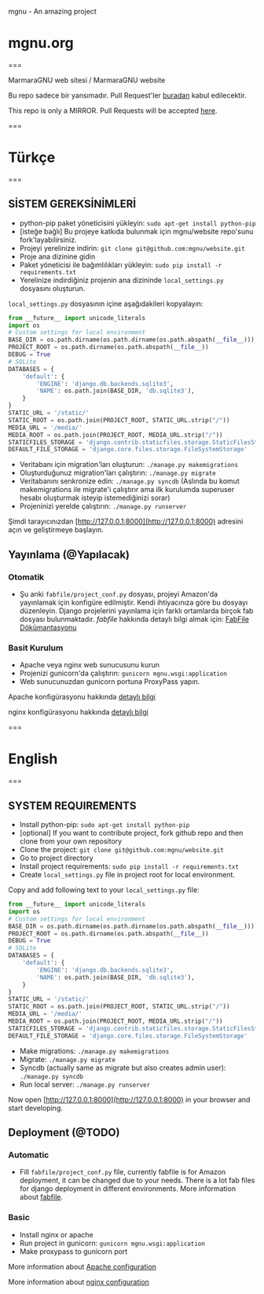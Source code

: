 mgnu - An amazing project
# mgnu.org
===

MarmaraGNU web sitesi / MarmaraGNU website

Bu repo sadece bir yansımadır. Pull Request'ler [buradan](http://git.mgnu.org/mgnu/website) kabul edilecektir.

This repo is only a MIRROR. Pull Requests will be accepted [here](http://git.mgnu.org/mgnu/website).


===
# Türkçe
===

## SİSTEM GEREKSİNİMLERİ

* python-pip paket yöneticisini yükleyin: ``sudo apt-get install python-pip``
* [isteğe bağlı] Bu projeye katkıda bulunmak için mgnu/website repo'sunu fork'layabilirsiniz.
* Projeyi yerelinize indirin: ``git clone git@github.com:mgnu/website.git``
* Proje ana dizinine gidin
* Paket yöneticisi ile bağımlılıkları yükleyin: ``sudo pip install -r requirements.txt``
* Yerelinize indirdiğiniz projenin ana dizininde ``local_settings.py`` dosyasını oluşturun.

``local_settings.py`` dosyasının içine aşağıdakileri kopyalayın:

```python
from __future__ import unicode_literals
import os
# Custom settings for local environment
BASE_DIR = os.path.dirname(os.path.dirname(os.path.abspath(__file__)))
PROJECT_ROOT = os.path.dirname(os.path.abspath(__file__))
DEBUG = True
# SQLite
DATABASES = {
    'default': {
        'ENGINE': 'django.db.backends.sqlite3',
        'NAME': os.path.join(BASE_DIR, 'db.sqlite3'),
    }
}
STATIC_URL = '/static/'
STATIC_ROOT = os.path.join(PROJECT_ROOT, STATIC_URL.strip("/"))
MEDIA_URL = '/media/'
MEDIA_ROOT = os.path.join(PROJECT_ROOT, MEDIA_URL.strip("/"))
STATICFILES_STORAGE = 'django.contrib.staticfiles.storage.StaticFilesStorage'
DEFAULT_FILE_STORAGE = 'django.core.files.storage.FileSystemStorage'
```

* Veritabanı için migration'ları oluşturun: ``./manage.py makemigrations``
* Oluşturduğunuz migration'ları çalıştırın: ``./manage.py migrate``
* Veritabanını senkronize edin: ``./manage.py syncdb`` (Aslında bu komut makemigrations ile migrate'i çalıştırır ama ilk kurulumda superuser hesabı oluşturmak isteyip istemediğinizi sorar)
* Projeninizi yerelde çalıştırın: ``./manage.py runserver``

Şimdi tarayıcınızdan [http://127.0.0.1:8000](http://127.0.0.1:8000) adresini açın ve geliştirmeye başlayın.

## Yayınlama (@Yapılacak)

### Otomatik

* Şu anki ``fabfile/project_conf.py`` dosyası, projeyi Amazon'da yayınlamak için konfigüre edilmiştir. Kendi ihtiyacınıza göre bu dosyayı düzenleyin. Django projelerini yayınlama için farklı ortamlarda birçok fab dosyası bulunmaktadır. *fabfile* hakkında detaylı bilgi almak için: [FabFile Dökümantasyonu](http://www.fabfile.org/)

### Basit Kurulum

* Apache veya nginx web sunucusunu kurun
* Projenizi gunicorn'da çalıştırın: ``gunicorn mgnu.wsgi:application``
* Web sunucunuzdan gunicorn portuna ProxyPass yapın.

Apache konfigürasyonu hakkında [detaylı bilgi](http://httpd.apache.org/docs/)

nginx konfigürasyonu hakkında [detaylı bilgi](http://nginx.org/en/docs/)


===
# English
===

## SYSTEM REQUIREMENTS

* Install python-pip: ``sudo apt-get install python-pip``
* [optional] If you want to contribute project, fork github repo and then clone from your own repository
* Clone the project: ``git clone git@github.com:mgnu/website.git``
* Go to project directory
* Install project requirements: ``sudo pip install -r requirements.txt``
* Create ``local_settings.py`` file in project root for local environment.

Copy and add following text to your ``local_settings.py`` file:

```python
from __future__ import unicode_literals
import os
# Custom settings for local environment
BASE_DIR = os.path.dirname(os.path.dirname(os.path.abspath(__file__)))
PROJECT_ROOT = os.path.dirname(os.path.abspath(__file__))
DEBUG = True
# SQLite
DATABASES = {
    'default': {
        'ENGINE': 'django.db.backends.sqlite3',
        'NAME': os.path.join(BASE_DIR, 'db.sqlite3'),
    }
}
STATIC_URL = '/static/'
STATIC_ROOT = os.path.join(PROJECT_ROOT, STATIC_URL.strip("/"))
MEDIA_URL = '/media/'
MEDIA_ROOT = os.path.join(PROJECT_ROOT, MEDIA_URL.strip("/"))
STATICFILES_STORAGE = 'django.contrib.staticfiles.storage.StaticFilesStorage'
DEFAULT_FILE_STORAGE = 'django.core.files.storage.FileSystemStorage'
```

* Make migrations: ``./manage.py makemigrations``
* Migrate: ``./manage.py migrate``
* Syncdb (actually same as migrate but also creates admin user): ``./manage.py syncdb``
* Run local server: ``./manage.py runserver``

Now open [http://127.0.0.1:8000](http://127.0.0.1:8000) in your browser and start developing.

## Deployment (@TODO)

### Automatic

* Fill ``fabfile/project_conf.py`` file, currently fabfile is for Amazon deployment, it can be changed due to your needs. There is a lot fab files for django deployment in different environments. More information about [fabfile](http://www.fabfile.org/).

### Basic

* Install nginx or apache
* Run project in gunicorn: ``gunicorn mgnu.wsgi:application``
* Make proxypass to gunicorn port

More information about [Apache configuration](http://httpd.apache.org/docs/)

More information about [nginx configuration](http://nginx.org/en/docs/)
